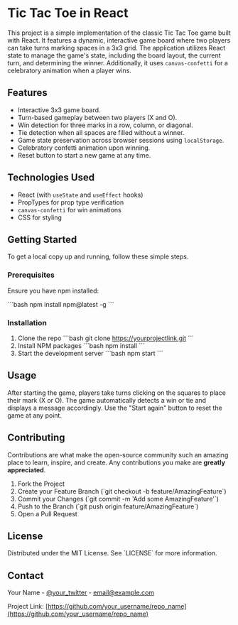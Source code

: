 # Tic Tac Toe in React

This project is a simple implementation of the classic Tic Tac Toe game built with React. It features a dynamic, interactive game board where two players can take turns marking spaces in a 3x3 grid. The application utilizes React state to manage the game's state, including the board layout, the current turn, and determining the winner. Additionally, it uses `canvas-confetti` for a celebratory animation when a player wins.

## Features

- Interactive 3x3 game board.
- Turn-based gameplay between two players (X and O).
- Win detection for three marks in a row, column, or diagonal.
- Tie detection when all spaces are filled without a winner.
- Game state preservation across browser sessions using `localStorage`.
- Celebratory confetti animation upon winning.
- Reset button to start a new game at any time.

## Technologies Used

- React (with `useState` and `useEffect` hooks)
- PropTypes for prop type verification
- `canvas-confetti` for win animations
- CSS for styling

## Getting Started

To get a local copy up and running, follow these simple steps.

### Prerequisites

Ensure you have npm installed:

\`\`\`bash
npm install npm@latest -g
\`\`\`

### Installation

1. Clone the repo
   \`\`\`bash
   git clone https://yourprojectlink.git
   \`\`\`
2. Install NPM packages
   \`\`\`bash
   npm install
   \`\`\`
3. Start the development server
   \`\`\`bash
   npm start
   \`\`\`

## Usage

After starting the game, players take turns clicking on the squares to place their mark (X or O). The game automatically detects a win or tie and displays a message accordingly. Use the "Start again" button to reset the game at any point.

## Contributing

Contributions are what make the open-source community such an amazing place to learn, inspire, and create. Any contributions you make are **greatly appreciated**.

1. Fork the Project
2. Create your Feature Branch (\`git checkout -b feature/AmazingFeature\`)
3. Commit your Changes (\`git commit -m 'Add some AmazingFeature'\`)
4. Push to the Branch (\`git push origin feature/AmazingFeature\`)
5. Open a Pull Request

## License

Distributed under the MIT License. See \`LICENSE\` for more information.

## Contact

Your Name - [@your_twitter](https://twitter.com/your_twitter) - email@example.com

Project Link: [https://github.com/your_username/repo_name](https://github.com/your_username/repo_name)
